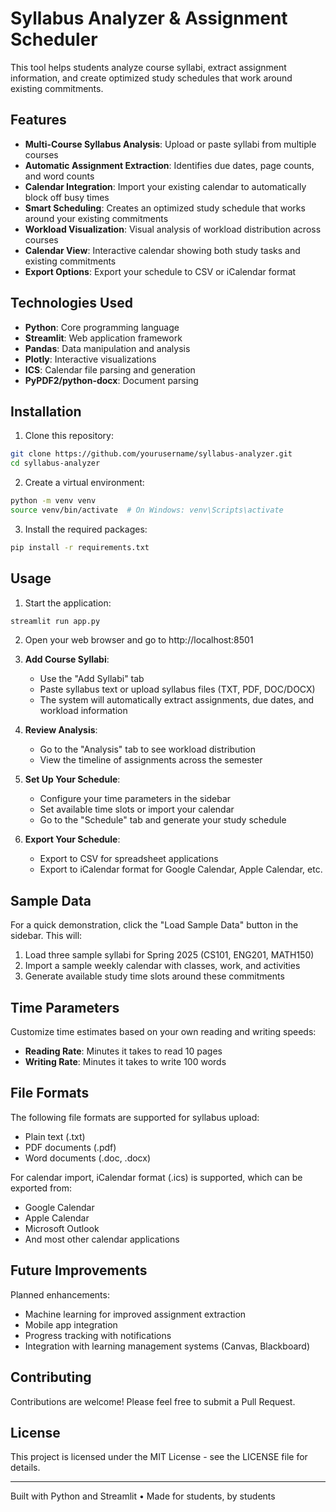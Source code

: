 # Syllabus Analyzer & Assignment Scheduler

This tool helps students analyze course syllabi, extract assignment information, and create optimized study schedules that work around existing commitments.


## Features

- **Multi-Course Syllabus Analysis**: Upload or paste syllabi from multiple courses
- **Automatic Assignment Extraction**: Identifies due dates, page counts, and word counts
- **Calendar Integration**: Import your existing calendar to automatically block off busy times
- **Smart Scheduling**: Creates an optimized study schedule that works around your existing commitments
- **Workload Visualization**: Visual analysis of workload distribution across courses
- **Calendar View**: Interactive calendar showing both study tasks and existing commitments
- **Export Options**: Export your schedule to CSV or iCalendar format

## Technologies Used

- **Python**: Core programming language
- **Streamlit**: Web application framework
- **Pandas**: Data manipulation and analysis
- **Plotly**: Interactive visualizations
- **ICS**: Calendar file parsing and generation
- **PyPDF2/python-docx**: Document parsing

## Installation

1. Clone this repository:
```bash
git clone https://github.com/yourusername/syllabus-analyzer.git
cd syllabus-analyzer
```

2. Create a virtual environment:
```bash
python -m venv venv
source venv/bin/activate  # On Windows: venv\Scripts\activate
```

3. Install the required packages:
```bash
pip install -r requirements.txt
```

## Usage

1. Start the application:
```bash
streamlit run app.py
```

2. Open your web browser and go to http://localhost:8501

3. **Add Course Syllabi**:
   - Use the "Add Syllabi" tab
   - Paste syllabus text or upload syllabus files (TXT, PDF, DOC/DOCX)
   - The system will automatically extract assignments, due dates, and workload information

4. **Review Analysis**:
   - Go to the "Analysis" tab to see workload distribution
   - View the timeline of assignments across the semester

5. **Set Up Your Schedule**:
   - Configure your time parameters in the sidebar
   - Set available time slots or import your calendar
   - Go to the "Schedule" tab and generate your study schedule

6. **Export Your Schedule**:
   - Export to CSV for spreadsheet applications
   - Export to iCalendar format for Google Calendar, Apple Calendar, etc.

## Sample Data

For a quick demonstration, click the "Load Sample Data" button in the sidebar. This will:

1. Load three sample syllabi for Spring 2025 (CS101, ENG201, MATH150)
2. Import a sample weekly calendar with classes, work, and activities
3. Generate available study time slots around these commitments

## Time Parameters

Customize time estimates based on your own reading and writing speeds:
- **Reading Rate**: Minutes it takes to read 10 pages
- **Writing Rate**: Minutes it takes to write 100 words

## File Formats

The following file formats are supported for syllabus upload:
- Plain text (.txt)
- PDF documents (.pdf)
- Word documents (.doc, .docx)

For calendar import, iCalendar format (.ics) is supported, which can be exported from:
- Google Calendar
- Apple Calendar
- Microsoft Outlook
- And most other calendar applications

## Future Improvements

Planned enhancements:
- Machine learning for improved assignment extraction
- Mobile app integration
- Progress tracking with notifications
- Integration with learning management systems (Canvas, Blackboard)

## Contributing

Contributions are welcome! Please feel free to submit a Pull Request.

## License

This project is licensed under the MIT License - see the LICENSE file for details.

---

Built with Python and Streamlit • Made for students, by students
